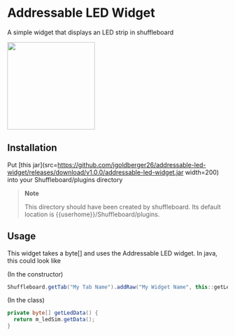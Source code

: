 # Addressable LED Widget

A simple widget that displays an LED strip in shuffleboard

<img src="https://user-images.githubusercontent.com/87028711/185767979-16431206-b3c5-49f0-a49b-4aa474467316.gif" width="200" />


## Installation

Put [this jar](src=https://github.com/jgoldberger26/addressable-led-widget/releases/download/v1.0.0/addressable-led-widget.jar width=200) into your Shuffleboard/plugins directory

> **Note**
> 
> This directory should have been created by shuffleboard.
> Its default location is {{userhome}}/Shuffleboard/plugins.

## Usage

This widget takes a byte[] and uses the Addressable LED widget. In java, this
could look like

(In the constructor)

```java
Shuffleboard.getTab("My Tab Name").addRaw("My Widget Name", this::getLedData).withWidget("Addressable LED");
```

(In the class)

```java
private byte[] getLedData() {
  return m_ledSim.getData();
}
```
